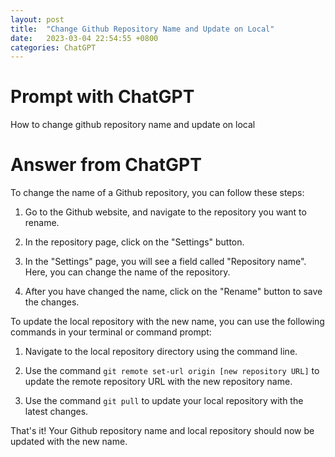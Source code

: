 ```yaml
---
layout: post
title:  "Change Github Repository Name and Update on Local"
date:   2023-03-04 22:54:55 +0800
categories: ChatGPT
---
```


# Prompt with ChatGPT

How to change github repository name and update on local

# Answer from ChatGPT

To change the name of a Github repository, you can follow these steps:

1. Go to the Github website, and navigate to the repository you want to rename.

2. In the repository page, click on the "Settings" button.

3. In the "Settings" page, you will see a field called "Repository name". Here, you can change the name of the repository.

4. After you have changed the name, click on the "Rename" button to save the changes.

To update the local repository with the new name, you can use the following commands in your terminal or command prompt:

1. Navigate to the local repository directory using the command line.

2. Use the command `git remote set-url origin [new repository URL]` to update the remote repository URL with the new repository name.

3. Use the command `git pull` to update your local repository with the latest changes.

That's it! Your Github repository name and local repository should now be updated with the new name.